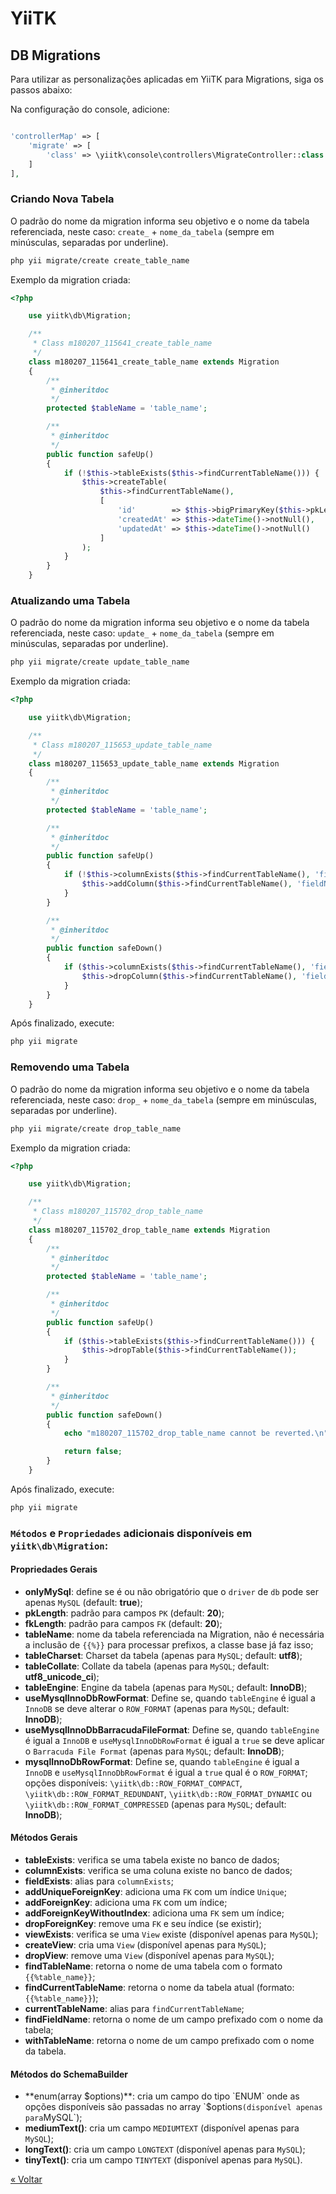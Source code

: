 # YiiTK

## DB Migrations

Para utilizar as personalizações aplicadas em YiiTK para Migrations, siga os passos abaixo:

Na configuração do console, adicione:

```php

'controllerMap' => [
    'migrate' => [
        'class' => \yiitk\console\controllers\MigrateController::class
    ]
],

```

### Criando Nova Tabela

O padrão do nome da migration informa seu objetivo e o nome da tabela referenciada, neste caso: `create_` + `nome_da_tabela`
(sempre em minúsculas, separadas por underline). 

```bash
php yii migrate/create create_table_name
```

Exemplo da migration criada:

```php
<?php

    use yiitk\db\Migration;

    /**
     * Class m180207_115641_create_table_name
     */
    class m180207_115641_create_table_name extends Migration
    {
        /**
         * @inheritdoc
         */
        protected $tableName = 'table_name';

        /**
         * @inheritdoc
         */
        public function safeUp()
        {
            if (!$this->tableExists($this->findCurrentTableName())) {
                $this->createTable(
                    $this->findCurrentTableName(),
                    [
                        'id'        => $this->bigPrimaryKey($this->pkLength),
                        'createdAt' => $this->dateTime()->notNull(),
                        'updatedAt' => $this->dateTime()->notNull()
                    ]
                );
            }
        }
    }
```

### Atualizando uma Tabela

O padrão do nome da migration informa seu objetivo e o nome da tabela referenciada, neste caso: `update_` + `nome_da_tabela`
(sempre em minúsculas, separadas por underline). 

```bash
php yii migrate/create update_table_name
```

Exemplo da migration criada:

```php
<?php

    use yiitk\db\Migration;

    /**
     * Class m180207_115653_update_table_name
     */
    class m180207_115653_update_table_name extends Migration
    {
        /**
         * @inheritdoc
         */
        protected $tableName = 'table_name';

        /**
         * @inheritdoc
         */
        public function safeUp()
        {
            if (!$this->columnExists($this->findCurrentTableName(), 'fieldName')) {
                $this->addColumn($this->findCurrentTableName(), 'fieldName', $this->string(255)->null()->after('id'));
            }
        }

        /**
         * @inheritdoc
         */
        public function safeDown()
        {
            if ($this->columnExists($this->findCurrentTableName(), 'fieldName')) {
                $this->dropColumn($this->findCurrentTableName(), 'fieldName');
            }
        }
    }
```

Após finalizado, execute:

```bash
php yii migrate
```

### Removendo uma Tabela

O padrão do nome da migration informa seu objetivo e o nome da tabela referenciada, neste caso: `drop_` + `nome_da_tabela`
(sempre em minúsculas, separadas por underline). 

```bash
php yii migrate/create drop_table_name
```

Exemplo da migration criada:

```php
<?php

    use yiitk\db\Migration;

    /**
     * Class m180207_115702_drop_table_name
     */
    class m180207_115702_drop_table_name extends Migration
    {
        /**
         * @inheritdoc
         */
        protected $tableName = 'table_name';

        /**
         * @inheritdoc
         */
        public function safeUp()
        {
            if ($this->tableExists($this->findCurrentTableName())) {
                $this->dropTable($this->findCurrentTableName());
            }
        }

        /**
         * @inheritdoc
         */
        public function safeDown()
        {
            echo "m180207_115702_drop_table_name cannot be reverted.\n";

            return false;
        }
    }
```

Após finalizado, execute:

```bash
php yii migrate
```

### `Métodos` e `Propriedades` adicionais disponíveis em `yiitk\db\Migration`:

#### Propriedades Gerais

- **onlyMySql**: define se é ou não obrigatório que o `driver` de `db` pode ser apenas `MySQL` (default: **true**);
- **pkLength**: padrão para campos `PK` (default: **20**);
- **fkLength**: padrão para campos `FK` (default: **20**);
- **tableName**: nome da tabela referenciada na Migration, não é necessária a inclusão de `{{%}}` para processar prefixos, a classe base já faz isso;
- **tableCharset**: Charset da tabela (apenas para `MySQL`; default: **utf8**);
- **tableCollate**: Collate da tabela (apenas para `MySQL`; default: **utf8_unicode_ci**);
- **tableEngine**: Engine da tabela (apenas para `MySQL`; default: **InnoDB**);
- **useMysqlInnoDbRowFormat**: Define se, quando `tableEngine` é igual a `InnoDB` se deve alterar o `ROW_FORMAT` (apenas para `MySQL`; default: **InnoDB**);
- **useMysqlInnoDbBarracudaFileFormat**: Define se, quando `tableEngine` é igual a `InnoDB` e `useMysqlInnoDbRowFormat` é igual a `true` se deve aplicar o `Barracuda File Format` (apenas para `MySQL`; default: **InnoDB**);
- **mysqlInnoDbRowFormat**: Define se, quando `tableEngine` é igual a `InnoDB` e `useMysqlInnoDbRowFormat` é igual a `true` qual é o `ROW_FORMAT`; opções disponíveis: `\yiitk\db::ROW_FORMAT_COMPACT`, `\yiitk\db::ROW_FORMAT_REDUNDANT`, `\yiitk\db::ROW_FORMAT_DYNAMIC` ou `\yiitk\db::ROW_FORMAT_COMPRESSED` (apenas para `MySQL`; default: **InnoDB**);

#### Métodos Gerais

- **tableExists**: verifica se uma tabela existe no banco de dados;
- **columnExists**: verifica se uma coluna existe no banco de dados;
- **fieldExists**: alias para `columnExists`;
- **addUniqueForeignKey**: adiciona uma `FK` com um índice `Unique`;
- **addForeignKey**: adiciona uma `FK` com um índice;
- **addForeignKeyWithoutIndex**: adiciona uma `FK` sem um índice;
- **dropForeignKey**: remove uma `FK` e seu índice (se existir);
- **viewExists**: verifica se uma `View` existe (disponível apenas para `MySQL`);
- **createView**: cria uma `View` (disponível apenas para `MySQL`);
- **dropView**: remove uma `View` (disponível apenas para `MySQL`); 
- **findTableName**: retorna o nome de uma tabela com o formato `{{%table_name}}`;
- **findCurrentTableName**: retorna o nome da tabela atual (formato: `{{%table_name}}`); 
- **currentTableName**: alias para `findCurrentTableName`;
- **findFieldName**: retorna o nome de um campo prefixado com o nome da tabela;
- **withTableName**: retorna o nome de um campo prefixado com o nome da tabela.

#### Métodos do SchemaBuilder

- **enum(array $options)**: cria um campo do tipo `ENUM` onde as opções disponíveis são passadas no array `$options` (disponível apenas para `MySQL`);
- **mediumText()**: cria um campo `MEDIUMTEXT` (disponível apenas para `MySQL`);
- **longText()**: cria um campo `LONGTEXT` (disponível apenas para `MySQL`);
- **tinyText()**: cria um campo `TINYTEXT` (disponível apenas para `MySQL`).

[&#171; Voltar](../README.md)
